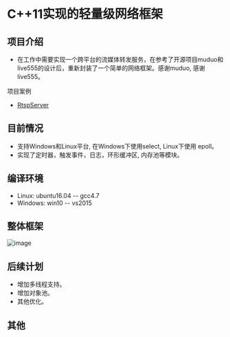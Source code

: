 # C++11实现的轻量级网络框架

项目介绍
-
* 在工作中需要实现一个跨平台的流媒体转发服务，在参考了开源项目muduo和live555的设计后，重新封装了一个简单的网络框架。感谢muduo, 感谢live555。

项目案例
- [RtspServer](https://github.com/PHZ76/RtspServer)

目前情况
-
* 支持Windows和Linux平台, 在Windows下使用select, Linux下使用 epoll。
* 实现了定时器，触发事件，日志，环形缓冲区, 内存池等模块。

编译环境
-
* Linux: ubuntu16.04 -- gcc4.7
* Windows: win10 -- vs2015

整体框架
- 
![image](https://github.com/PHZ76/xop/blob/master/pic/1.pic.jpg) 

后续计划
-
* 增加多线程支持。
* 增加对象池。
* 其他优化。

其他
-
